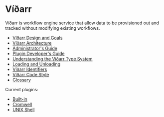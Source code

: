 # Víðarr

Víðarr is workflow engine service that allow data to be provisioned out and
tracked without modifying existing workflows.

- [Víðarr Design and Goals](design.md)
- [Víðarr Architecture](architecture.md)
- [Administrator's Guide](admin-guide.md)
- [Plugin Developer's Guide](plugin-guide.md)
- [Understanding the Víðarr Type System](types.md)
- [Loading and Unloading](load-unload.md)
- [Víðarr Identifiers](identifiers.md)
- [Víðarr Code Style](code-style.md)
- [Glossary](glossary.md)

Current plugins:

- [Built-in](built-ins.md)
- [Cromwell](vidarr-cromwell/README.md)
- [UNIX Shell](vidarr-sh/README.md)
